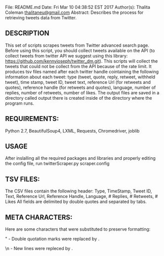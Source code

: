 
File:         README.md
Date:         Fri Mar 10 04:38:52 EST 2017
Author(s):    Thalita Coleman  <thalitaneu@gmail.com>
Abstract:     Describes the process for retrieving tweets data from Twitter.


DESCRIPTION
-----------
This set of scripts scrapes tweets from Twitter advanced search page. Before using this script, 
you should collect tweets available on the API (to collect tweets from twitter API 
we suggest using this library: https://github.com/kennyjoseph/twitter_dm.git). This scripts will collect 
the tweets that could not be collect from the API because of the rate limit.
It produces tsv files named after each twitter handle cointaining the following information about each tweet: 
type (tweet, quote, reply, retweet, withheld tweet), time stamp, tweet ID, tweet text, reference Url (for retweets and quotes),
reference handle (for retweets and quotes), language, number of replies, number of retweets, number of likes.
The output files are saved in a directory called output there is created inside of the
directory where the program runs.

REQUIREMENTS:
------------
Python 2.7, BeautifulSoup4, LXML, Requests, Chromedriver, joblib

USAGE
------

After inslalling all the required packages and libraries and properly editing the 
config file, run twitterScraper.py scraper.config


TSV FILES:
---------
The CSV files contain the following header:
Type, TimeStamp, Tweet ID, Text, Reference Url, Reference Handle, Language, # Replies, # Retweets, # Likes
All fields are delimited by double quotes and separated by tabs.

META CHARACTERS:
---------------
Here are some characters that were substituted to preserve formatting:

 " - Double quotation marks were replaced by <quote>.

\n - New lines were repleced by <newline>.
